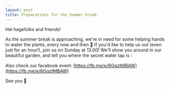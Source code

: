 ```yaml
---
layout: post
title: Preparations for the Summer break
---
```


Hei hagefolks and friends!

As the summer break is approaching, we're in need for some helping hands to water the plants, every now and then 🌱 If you'd like to help us out (even just for an hour!), join us on Sunday at 13.00! We'll show you around in our beautiful garden, and tell you where the secret water tap is 💧

Also check our facebook event: [https://fb.me/e/6GqztMBAW](https://fb.me/e/6GqztMBAW)



See you 🙂
